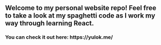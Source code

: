 <h2>Welcome to my personal website repo! Feel free to take a look at my spaghetti code as I work my way through learning React.
<h3>You can check it out here: https://yulok.me/
